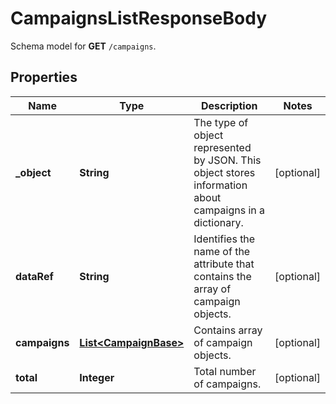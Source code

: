 

# CampaignsListResponseBody

Schema model for **GET** `/campaigns`.

## Properties

| Name | Type | Description | Notes |
|------------ | ------------- | ------------- | -------------|
|**_object** | **String** | The type of object represented by JSON. This object stores information about campaigns in a dictionary. |  [optional] |
|**dataRef** | **String** | Identifies the name of the attribute that contains the array of campaign objects. |  [optional] |
|**campaigns** | [**List&lt;CampaignBase&gt;**](CampaignBase.md) | Contains array of campaign objects. |  [optional] |
|**total** | **Integer** | Total number of campaigns. |  [optional] |



